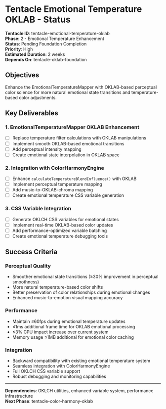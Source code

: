 # Tentacle Emotional Temperature OKLAB - Status

**Tentacle ID**: tentacle-emotional-temperature-oklab  
**Phase**: 2 - Emotional Temperature Enhancement  
**Status**: Pending Foundation Completion  
**Priority**: High  
**Estimated Duration**: 2 weeks  
**Depends On**: tentacle-oklab-foundation

## Objectives

Enhance the EmotionalTemperatureMapper with OKLAB-based perceptual color science for more natural emotional state transitions and temperature-based color adjustments.

## Key Deliverables

### 1. EmotionalTemperatureMapper OKLAB Enhancement
- [ ] Replace temperature filter calculations with OKLAB manipulations
- [ ] Implement smooth OKLAB-based emotional transitions
- [ ] Add perceptual intensity mapping
- [ ] Create emotional state interpolation in OKLAB space

### 2. Integration with ColorHarmonyEngine
- [ ] Enhance `calculateTemperatureBlendInfluence()` with OKLAB
- [ ] Implement perceptual temperature mapping
- [ ] Add music-to-OKLAB-chroma mapping
- [ ] Create emotional temperature CSS variable generation

### 3. CSS Variable Integration
- [ ] Generate OKLCH CSS variables for emotional states
- [ ] Implement real-time OKLAB-based color updates
- [ ] Add performance-optimized variable batching
- [ ] Create emotional temperature debugging tools

## Success Criteria

### Perceptual Quality
- Smoother emotional state transitions (≥30% improvement in perceptual smoothness)
- More natural temperature-based color shifts
- Better preservation of color relationships during emotional changes
- Enhanced music-to-emotion visual mapping accuracy

### Performance
- Maintain ≤60fps during emotional temperature updates
- ≤1ms additional frame time for OKLAB emotional processing
- ≤3% CPU impact increase over current system
- Memory usage ≤1MB additional for emotional color caching

### Integration
- Backward compatibility with existing emotional temperature system
- Seamless integration with ColorHarmonyEngine
- Full OKLCH CSS variable support
- Robust debugging and monitoring capabilities

---

**Dependencies**: OKLCH utilities, enhanced variable system, performance infrastructure  
**Next Phase**: tentacle-color-harmony-oklab